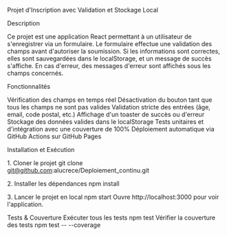Projet d'Inscription avec Validation et Stockage Local

Description

Ce projet est une application React permettant à un utilisateur de s'enregistrer via un formulaire. Le formulaire effectue une validation des champs avant d'autoriser la soumission. Si les informations sont correctes, elles sont sauvegardées dans le localStorage, et un message de succès s'affiche. En cas d'erreur, des messages d'erreur sont affichés sous les champs concernés.

Fonctionnalités

Vérification des champs en temps réel
Désactivation du bouton tant que tous les champs ne sont pas valides
Validation stricte des entrées (âge, email, code postal, etc.)
Affichage d'un toaster de succès ou d'erreur
Stockage des données valides dans le localStorage
Tests unitaires et d'intégration avec une couverture de 100%
Déploiement automatique via GitHub Actions sur GitHub Pages

Installation et Exécution

1️. Cloner le projet
  git clone git@github.com:alucrece/Deploiement_continu.git
  
2️. Installer les dépendances
  npm install
  
3️. Lancer le projet en local
  npm start
  Ouvre http://localhost:3000 pour voir l'application.
  
Tests & Couverture
Exécuter tous les tests
  npm test
Vérifier la couverture des tests
  npm test -- --coverage
